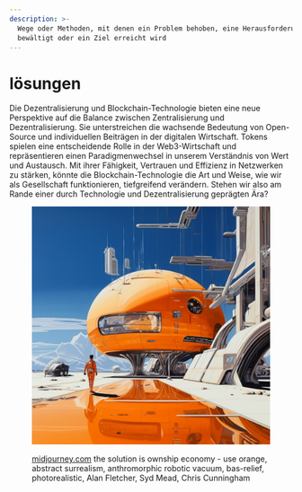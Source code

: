 ```yaml
---
description: >-
  Wege oder Methoden, mit denen ein Problem behoben, eine Herausforderung
  bewältigt oder ein Ziel erreicht wird
---
```


# lösungen

Die Dezentralisierung und Blockchain-Technologie bieten eine neue Perspektive auf die Balance zwischen Zentralisierung und Dezentralisierung. Sie unterstreichen die wachsende Bedeutung von Open-Source und individuellen Beiträgen in der digitalen Wirtschaft. Tokens spielen eine entscheidende Rolle in der Web3-Wirtschaft und repräsentieren einen Paradigmenwechsel in unserem Verständnis von Wert und Austausch. Mit ihrer Fähigkeit, Vertrauen und Effizienz in Netzwerken zu stärken, könnte die Blockchain-Technologie die Art und Weise, wie wir als Gesellschaft funktionieren, tiefgreifend verändern. Stehen wir also am Rande einer durch Technologie und Dezentralisierung geprägten Ära?

<figure><img src="../.gitbook/assets/image (6).png" alt=""><figcaption><p><a href="https://www.midjourney.com/app/">midjourney.com</a> the solution is ownship economy - use orange, abstract surrealism, anthromorphic robotic vacuum, bas-relief, photorealistic, Alan Fletcher, Syd Mead, Chris Cunningham</p></figcaption></figure>

